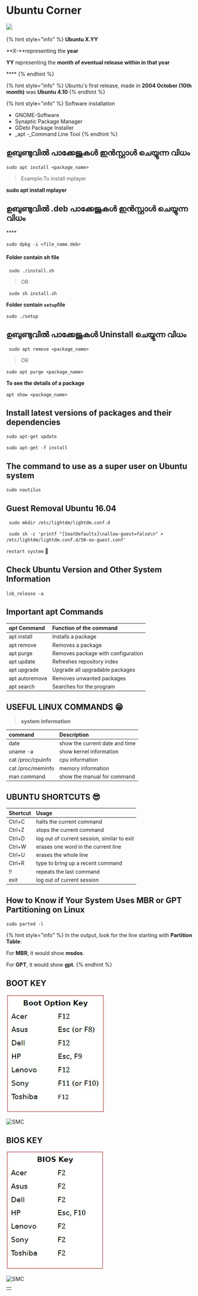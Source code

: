 # Ubuntu Corner

![](../.gitbook/assets/ubuntu_plain_wordmark_logo_icon_146632.png)

{% hint style="info" %}
**Ubuntu X.YY**

**X-**representing the **year**

**YY** representing the **month of eventual release within in that year**

\*\*\*\*
{% endhint %}

{% hint style="info" %}
Ubuntu's first release, made in **2004 October \(10th month\)** was **Ubuntu 4.10**
{% endhint %}

{% hint style="info" %}
Software installation

* GNOME-Software
* Synaptic Package Manager
* GDebi Package Installer
* _apt -_Command Line Tool
{% endhint %}

## ഉബുണ്ടുവിൽ പാക്കേജുകൾ ഇൻസ്റ്റാൾ ചെയ്യുന്ന വിധം

```text
sudo apt install <package_name>
```

> Example:To install mplayer

**sudo apt install mplayer**



## **ഉബുണ്ടുവിൽ .deb പാക്കേജുകൾ ഇൻസ്റ്റാൾ ചെയ്യുന്ന വിധം**

\*\*\*\*

```text
sudo dpkg -i <file_name.deb>  
```

#### **Folder contain** _**sh**_ **file**

```text
 sudo ./install.sh
```

> OR

```text
 sudo sh install.sh               
```

**Folder contain `setup`file**

```text
sudo ./setup
```

## **ഉബുണ്ടുവിൽ പാക്കേജുകൾ Uninstall ചെയ്യുന്ന വിധം**

```text
 sudo apt remove <package_name>                         
```

> OR

```text
sudo apt purge <package_name>
```

**To see the details of a package**

```text
apt show <package_name>
```

## Install **latest versions of packages and their dependencies**

```text
sudo apt-get update
```

```text
sudo apt-get -f install
```

## **The command to use as a super user on Ubuntu system**

```text
sudo nautilus
```

##  **Guest Removal Ubuntu 16.04**

```text
 sudo mkdir /etc/lightdm/lightdm.conf.d
```



```text
 sudo sh -c 'printf "[SeatDefaults]\nallow-guest=false\n" > /etc/lightdm/lightdm.conf.d/50-no-guest.conf'
```

`restart system` 📶 

##  Check Ubuntu Version and Other System Information

```text
lsb_release -a
```

## Important apt Commands

| _apt_ Command | Function of the command |
| :--- | :--- |
| apt install | Installs a package |
| apt remove | Removes a package |
| apt purge | Removes package with configuration |
| apt update | Refreshes repository index |
| apt upgrade | Upgrade all upgradable packages |
| apt autoremove | Removes unwanted packages |
| apt search | Searches for the program |

## USEFUL LINUX COMMANDS 😁 

> **system information**

| **command** | Description |
| :--- | :--- |
| date | show the current date and time |
| uname -a |  show kernel information |
| cat /proc/cpuinfo |  cpu information |
| cat /proc/meminfo | memory information |
| man command | show the manual for command |

## UBUNTU SHORTCUTS 😎 

| Shortcut | Usage |
| :--- | :--- |
| Ctrl+C | halts the current command |
| Ctrl+Z | stops the current command |
| Ctrl+D | log out of current session, similar to exit |
| Ctrl+W | erases one word in the current line |
| Ctrl+U | erases the whole line |
| Ctrl+R |  type to bring up a recent command |
| !! | repeats the last command |
| exit | log out of current session |

## How to Know if Your System Uses MBR or GPT Partitioning on  Linux

```text
sudo parted -l
```

{% hint style="info" %}
 In the output, look for the line starting with **Partition Table**:

 For **MBR**, it would show **msdos**.

 For **GPT**, it would show **gpt**.
{% endhint %}

## BOOT KEY

![](../.gitbook/assets/boot.jpg)

![SMC](https://img.shields.io/badge/%20courtesy-KITE-120078)

## BIOS KEY

![](../.gitbook/assets/bios.jpg)

![SMC](https://img.shields.io/badge/%20courtesy-KITE-120078)

|  |
| :--- |
|  |

